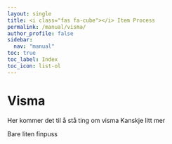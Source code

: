 ```yaml
---
layout: single
title: <i class="fas fa-cube"></i> Item Process
permalink: /manual/visma/
author_profile: false
sidebar:
  nav: "manual"
toc: true
toc_label: Index
toc_icon: list-ol
---
```

# Visma
Her kommer det til å stå ting om visma
Kanskje litt mer

Bare liten finpuss
